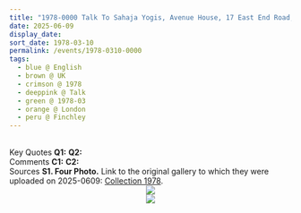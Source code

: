 ```yaml
---
title: "1978-0000 Talk To Sahaja Yogis, Avenue House, 17 East End Road, Finchley, London, UK"
date: 2025-06-09
display_date: 
sort_date: 1978-03-10
permalink: /events/1978-0310-0000
tags:
  - blue @ English
  - brown @ UK
  - crimson @ 1978
  - deeppink @ Talk
  - green @ 1978-03
  - orange @ London
  - peru @ Finchley
---
```


<br>

<wave-list>
  <list-title color="DarkSeaGreen" width="55">Key Quotes</list-title>
  <list-item color="BlanchedAlmond" width="280"><b>Q1:</b> <i></i></list-item>
  <list-item color="Lavender" width="280"><b>Q2:</b> <i></i></list-item>
</wave-list>

<br>

<wave-list>
  <list-title color="DarkSeaGreen" width="55">Comments</list-title>
  <list-item color="BlanchedAlmond" width="280"><b>C1:</b> <i></i></list-item>
  <list-item color="Lavender" width="280"><b>C2:</b> <i></i></list-item>
</wave-list>

<br>

<wave-list>
  <list-title color="DarkSeaGreen" width="40">Sources</list-title>
  <list-item color="BlanchedAlmond"  width="280"><b>S1. Four Photo.</b> Link to the original gallery to which they were uploaded on 2025-0609: <a href="https://eternalmoments.smugmug.com/Collections/Pat-Anslow-Collection/1978">Collection 1978</a>.</list-item>
</wave-list>

<div style="text-align: center"><img src="https://pub-bcc3cbe9b1e94ba1ac28915f7a3900fa.r2.dev/1978-0000_Talk_To_Sahaja_Yogis_Avenue_House_17_East_End_Road_Finchley_London_UK_02_(likely_0310)_(Photo_credit_Pat_Anslow).jpg" /></div>

<div style="text-align: center"><img src="https://pub-bcc3cbe9b1e94ba1ac28915f7a3900fa.r2.dev/1978-0000_Talk_To_Sahaja_Yogis_Avenue_House_17_East_End_Road_Finchley_London_UK_03_(likely_0310)_(Photo_credit_Pat_Anslow).jpg" /></div>